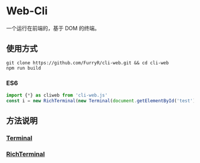 # Web-Cli

一个运行在前端的，基于 DOM 的终端。

## 使用方式

```shell
git clone https://github.com/FurryR/cli-web.git && cd cli-web
npm run build
```

### ES6

```js
import {*} as cliweb from 'cli-web.js'
const i = new RichTerminal(new Terminal(document.getElementById('test')))
```

## 方法说明

### [Terminal](./doc/terminal.md)

### [RichTerminal](./doc/richterminal.md)
